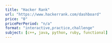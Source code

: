 ```yaml
---
title: "Hacker Rank"
url: "https://www.hackerrank.com/dashboard"
price: "0"
pricePerPeriod: "n/a"
format: "interactive,practice,challenge"
subject: [c++, java, python, ruby, functional]
---
```

